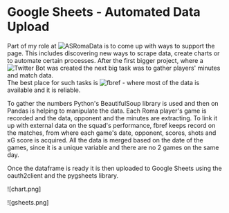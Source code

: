# Google Sheets - Automated Data Upload

Part of my role at ![ASRomaData](https://twitter.com/ASRomaData) is to come up with ways to support the page. This includes discovering new ways to scrape data, create charts or to automate certain processes. After the first bigger project, where a ![Twitter Bot](https://github.com/ttothuk-proj/tweepy_match_summary) was created the next big task was to gather players' minutes and match data.  
The best place for such tasks is ![fbref](https://fbref.com/en/squads/cf74a709/Roma-Stats) - where most of the data is available and it is reliable. 

To gather the numbers Python's BeautifulSoup library is used and then on Pandas is helping to manipulate the data. Each Roma player's game is recorded and the data, opponent and the minutes are extracting. To link it up with external data on the squad's performance, fbref keeps record on the matches, from where each game's date, opponent, scores, shots and xG score is acquired. All the data is merged based on the date of the games, since it is a unique variable and there are no 2 games on the same day.  

Once the dataframe is ready it is then uploaded to Google Sheets using the oauth2client and the pygsheets library.

![chart.png]

![gsheets.png]
